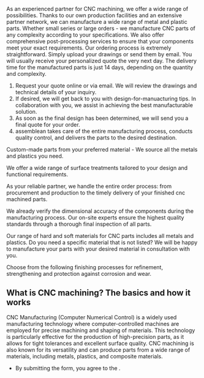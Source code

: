 

As an experienced partner for CNC machining, we offer a wide range of
possibilities. Thanks to our own production facilities and an extensive partner
network, we can manufacture a wide range of metal and plastic parts. Whether
small series or large orders - we manufacture CNC parts of any complexity
according to your specifications. We also offer comprehensive post-processing
services to ensure that your components meet your exact requirements. Our
ordering process is extremely straightforward. Simply upload your drawings or
send them by email. You will usually receive your personalized quote the very
next day. The delivery time for the manufactured parts is just 14 days,
depending on the quantity and complexity.

  1. Request your quote online or via email. We will review the drawings and technical details of your inquiry.
  2. If desired, we will get back to you with design-for-manuacturing tips. In collaboration with you, we assist in achieving the best manufacturable solution.
  3. As soon as the final design has been determined, we will send you a final quote for your order.
  4. assemblean takes care of the entire manufacturing process, conducts quality control, and delivers the parts to the desired destination.

Custom-made parts from your preferred material - We source all the metals and
plastics you need.

We offer a wide range of surface treatments tailored to your design and
functional requirements.

As your reliable partner, we handle the entire order process: from procurement
and production to the timely delivery of your finished cnc machined parts.

We already verify the dimensional accuracy of the components during the
manufacturing process. Our on-site experts ensure the highest quality standards
through a thorough final inspection of all parts.

Our range of hard and soft materials for CNC parts includes all metals and
plastics. Do you need a specific material that is not listed? We will be happy
to manufacture your parts with your desired material in consultation with you.

Choose from the following finishing processes for refinement, strengthening and
protection against corrosion and wear.

## What is CNC machining? The basics and how it works

CNC Manufacturing (Computer Numerical Control) is a widely used manufacturing
technology where computer-controlled machines are employed for precise machining
and shaping of materials. This technology is particularly effective for the
production of high-precision parts, as it allows for tight tolerances and
excellent surface quality. CNC machining is also known for its versatility and
can produce parts from a wide range of materials, including metals, plastics,
and composite materials.

* By submitting the form, you agree to the .

